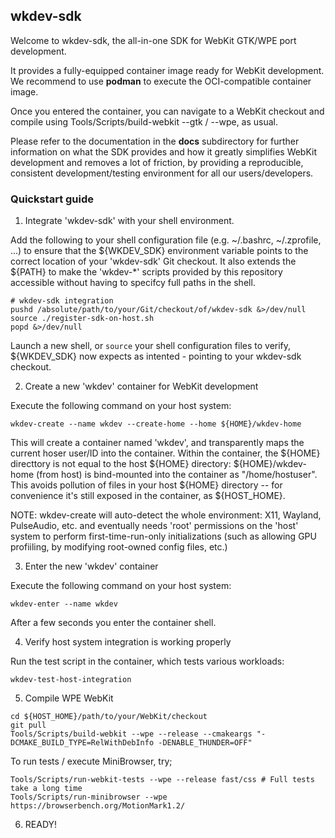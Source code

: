 ## wkdev-sdk

Welcome to wkdev-sdk, the all-in-one SDK for WebKit GTK/WPE port development.

It provides a fully-equipped container image ready for WebKit development.
We recommend to use **podman** to execute the OCI-compatible container image.

Once you entered the container, you can navigate to a WebKit checkout
and compile using Tools/Scripts/build-webkit --gtk / --wpe, as usual.

Please refer to the documentation in the **docs** subdirectory for further
information on what the SDK provides and how it greatly simplifies WebKit
development and removes a lot of friction, by providing a reproducible,
consistent development/testing environment for all our users/developers.

### Quickstart guide

1. Integrate 'wkdev-sdk' with your shell environment.

Add the following to your shell configuration file (e.g. ~/.bashrc, ~/.zprofile, ...)
to ensure that the ${WKDEV_SDK} environment variable points to the correct location
of your 'wkdev-sdk' Git checkout. It also extends the ${PATH} to make the 'wkdev-\*' scripts
provided by this repository accessible without having to specifcy full paths in the shell.

```
# wkdev-sdk integration
pushd /absolute/path/to/your/Git/checkout/of/wkdev-sdk &>/dev/null
source ./register-sdk-on-host.sh
popd &>/dev/null
```

Launch a new shell, or `source` your shell configuration files to verify, ${WKDEV_SDK}
now expects as intented - pointing to your wkdev-sdk checkout.

2. Create a new 'wkdev' container for WebKit development

Execute the following command on your host system:

```wkdev-create --name wkdev --create-home --home ${HOME}/wkdev-home```

This will create a container named 'wkdev', and transparently maps the current hoser user/ID
into the container. Within the container, the ${HOME} directtory is not equal to the host
${HOME} directory: ${HOME}/wkdev-home (from host) is bind-mounted into the container as
"/home/hostuser". This avoids pollution of files in your host ${HOME} directory -- for
convenience it's still exposed in the container, as ${HOST_HOME}.

NOTE: wkdev-create will auto-detect the whole environment: X11, Wayland, PulseAudio, etc.
and eventually needs 'root' permissions on the 'host' system to perform first-time-run-only
initializations (such as allowing GPU profiiling, by modifying root-owned config files, etc.)

3. Enter the new 'wkdev' container

Execute the following command on your host system:

```wkdev-enter --name wkdev```

After a few seconds you enter the container shell.

4. Verify host system integration is working properly

Run the test script in the container, which tests various workloads:

```wkdev-test-host-integration```

5. Compile WPE WebKit

```
cd ${HOST_HOME}/path/to/your/WebKit/checkout
git pull
Tools/Scripts/build-webkit --wpe --release --cmakeargs "-DCMAKE_BUILD_TYPE=RelWithDebInfo -DENABLE_THUNDER=OFF"
```

To run tests / execute MiniBrowser, try;

```
Tools/Scripts/run-webkit-tests --wpe --release fast/css # Full tests take a long time
Tools/Scripts/run-minibrowser --wpe https://browserbench.org/MotionMark1.2/
```

6. READY!
